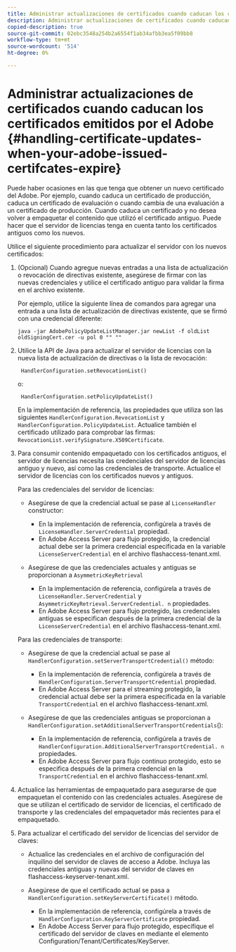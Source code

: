 ```yaml
---
title: Administrar actualizaciones de certificados cuando caducan los certificados emitidos por el Adobe
description: Administrar actualizaciones de certificados cuando caducan los certificados emitidos por el Adobe
copied-description: true
source-git-commit: 02ebc3548a254b2a6554f1ab34afbb3ea5f09bb8
workflow-type: tm+mt
source-wordcount: '514'
ht-degree: 0%

---
```


# Administrar actualizaciones de certificados cuando caducan los certificados emitidos por el Adobe {#handling-certificate-updates-when-your-adobe-issued-certifcates-expire}

Puede haber ocasiones en las que tenga que obtener un nuevo certificado del Adobe. Por ejemplo, cuando caduca un certificado de producción, caduca un certificado de evaluación o cuando cambia de una evaluación a un certificado de producción. Cuando caduca un certificado y no desea volver a empaquetar el contenido que utilizó el certificado antiguo. Puede hacer que el servidor de licencias tenga en cuenta tanto los certificados antiguos como los nuevos.

Utilice el siguiente procedimiento para actualizar el servidor con los nuevos certificados:

1. (Opcional) Cuando agregue nuevas entradas a una lista de actualización o revocación de directivas existente, asegúrese de firmar con las nuevas credenciales y utilice el certificado antiguo para validar la firma en el archivo existente.

   Por ejemplo, utilice la siguiente línea de comandos para agregar una entrada a una lista de actualización de directivas existente, que se firmó con una credencial diferente:

   ```
   java -jar AdobePolicyUpdateListManager.jar newList -f oldList oldSigningCert.cer -u pol 0 "" ""
   ```

1. Utilice la API de Java para actualizar el servidor de licencias con la nueva lista de actualización de directivas o la lista de revocación:

   ```
    HandlerConfiguration.setRevocationList() 
   ```

   o:

   ```
    HandlerConfiguration.setPolicyUpdateList()
   ```

   En la implementación de referencia, las propiedades que utiliza son las siguientes `HandlerConfiguration.RevocationList` y `HandlerConfiguration.PolicyUpdateList`. Actualice también el certificado utilizado para comprobar las firmas: `RevocationList.verifySignature.X509Certificate`.

1. Para consumir contenido empaquetado con los certificados antiguos, el servidor de licencias necesita las credenciales del servidor de licencias antiguo y nuevo, así como las credenciales de transporte. Actualice el servidor de licencias con los certificados nuevos y antiguos.

   Para las credenciales del servidor de licencias:

   * Asegúrese de que la credencial actual se pase al `LicenseHandler` constructor:

      * En la implementación de referencia, configúrela a través de `LicenseHandler.ServerCredential` propiedad.
      * En Adobe Access Server para flujo protegido, la credencial actual debe ser la primera credencial especificada en la variable `LicenseServerCredential` en el archivo flashaccess-tenant.xml.

   * Asegúrese de que las credenciales actuales y antiguas se proporcionan a `AsymmetricKeyRetrieval`

      * En la implementación de referencia, configúrela a través de `LicenseHandler.ServerCredential` y `AsymmetricKeyRetrieval.ServerCredential. n` propiedades.
      * En Adobe Access Server para flujo protegido, las credenciales antiguas se especifican después de la primera credencial de la `LicenseServerCredential` en el archivo flashaccess-tenant.xml.

   Para las credenciales de transporte:

   * Asegúrese de que la credencial actual se pase al `HandlerConfiguration.setServerTransportCredential()` método:

      * En la implementación de referencia, configúrela a través de `HandlerConfiguration.ServerTransportCredential` propiedad.
      * En Adobe Access Server para el streaming protegido, la credencial actual debe ser la primera especificada en la variable `TransportCredential` en el archivo flashaccess-tenant.xml.

   * Asegúrese de que las credenciales antiguas se proporcionan a `HandlerConfiguration.setAdditionalServerTransportCredentials`():

      * En la implementación de referencia, configúrela a través de `HandlerConfiguration.AdditionalServerTransportCredential. n` propiedades.
      * En Adobe Access Server para flujo continuo protegido, esto se especifica después de la primera credencial en la `TransportCredential` en el archivo flashaccess-tenant.xml.

1. Actualice las herramientas de empaquetado para asegurarse de que empaquetan el contenido con las credenciales actuales. Asegúrese de que se utilizan el certificado de servidor de licencias, el certificado de transporte y las credenciales del empaquetador más recientes para el empaquetado.
1. Para actualizar el certificado del servidor de licencias del servidor de claves:

   * Actualice las credenciales en el archivo de configuración del inquilino del servidor de claves de acceso a Adobe. Incluya las credenciales antiguas y nuevas del servidor de claves en flashaccess-keyserver-tenant.xml.
   * Asegúrese de que el certificado actual se pasa a `HandlerConfiguration.setKeyServerCertificate()` método.

      * En la implementación de referencia, configúrela a través de `HandlerConfiguration.KeyServerCertificate` propiedad.
      * En Adobe Access Server para flujo protegido, especifique el certificado del servidor de claves en mediante el elemento Configuration/Tenant/Certificates/KeyServer.
